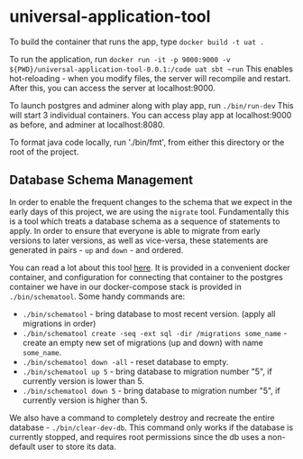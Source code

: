 # universal-application-tool


To build the container that runs the app, type `docker build -t uat .`

To run the application, run `docker run -it -p 9000:9000 -v ${PWD}/universal-application-tool-0.0.1:/code uat sbt ~run`
This enables hot-reloading - when you modify files, the server will recompile and restart.
After this, you can access the server at localhost:9000.

To launch postgres and adminer along with play app, run `./bin/run-dev`
This will start 3 individual containers.
You can access play app at localhost:9000 as before, and adminer at localhost:8080.

To format java code locally, run './bin/fmt', from either this directory or the root of the project.

## Database Schema Management
In order to enable the frequent changes to the schema that we expect in the early days of this project, we are using the `migrate` tool.
Fundamentally this is a tool which treats a database schema as a sequence of statements to apply.  In order to ensure that everyone is able to
migrate from early versions to later versions, as well as vice-versa, these statements are generated in pairs - `up` and `down` - and ordered.

You can read a lot about this tool [here](https://github.com/golang-migrate/migrate/tree/master/cmd/migrate).
It is provided in a convenient docker container, and configuration for connecting that container to the postgres container we have in
our docker-compose stack is provided in `./bin/schematool`.  Some handy commands are:
  - `./bin/schematool` - bring database to most recent version.  (apply all migrations in order)
  - `./bin/schematool create -seq -ext sql -dir /migrations some_name` - create an empty new set of migrations (up and down) with name `some_name`.
  - `./bin/schematool down -all` - reset database to empty.
  - `./bin/schematool up 5` - bring database to migration number "5", if currently version is lower than 5.
  - `./bin/schematool down 5` - bring database to migration number "5", if currently version is higher than 5.

We also have a command to completely destroy and recreate the entire database - `./bin/clear-dev-db`.  This command only works if the database is currently stopped, and requires root permissions since the db uses a non-default user to store its data.
